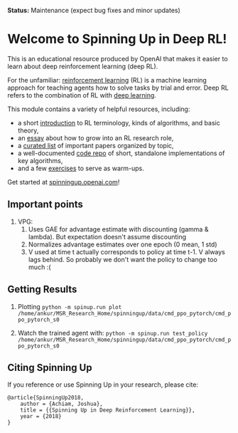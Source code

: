 **Status:** Maintenance (expect bug fixes and minor updates)

Welcome to Spinning Up in Deep RL! 
==================================

This is an educational resource produced by OpenAI that makes it easier to learn about deep reinforcement learning (deep RL).

For the unfamiliar: [reinforcement learning](https://en.wikipedia.org/wiki/Reinforcement_learning) (RL) is a machine learning approach for teaching agents how to solve tasks by trial and error. Deep RL refers to the combination of RL with [deep learning](http://ufldl.stanford.edu/tutorial/).

This module contains a variety of helpful resources, including:

- a short [introduction](https://spinningup.openai.com/en/latest/spinningup/rl_intro.html) to RL terminology, kinds of algorithms, and basic theory,
- an [essay](https://spinningup.openai.com/en/latest/spinningup/spinningup.html) about how to grow into an RL research role,
- a [curated list](https://spinningup.openai.com/en/latest/spinningup/keypapers.html) of important papers organized by topic,
- a well-documented [code repo](https://github.com/openai/spinningup) of short, standalone implementations of key algorithms,
- and a few [exercises](https://spinningup.openai.com/en/latest/spinningup/exercises.html) to serve as warm-ups.

Get started at [spinningup.openai.com](https://spinningup.openai.com)!


## Important points
1. VPG:
	1. Uses GAE for advantage estimate with discounting (gamma & lambda). But expectation doesn't assume discounting
	1. Normalizes advantage estimates over one epoch (0 mean, 1 std)
	1. V used at time t actually corresponds to policy at time t-1. V always lags behind. So probably we don't want the policy to change too much :(


## Getting Results
1. Plotting
`python -m spinup.run plot /home/ankur/MSR_Research_Home/spinningup/data/cmd_ppo_pytorch/cmd_ppo_pytorch_s0`

1. Watch the trained agent with:
`python -m spinup.run test_policy /home/ankur/MSR_Research_Home/spinningup/data/cmd_ppo_pytorch/cmd_ppo_pytorch_s0`

Citing Spinning Up
------------------

If you reference or use Spinning Up in your research, please cite:

```
@article{SpinningUp2018,
    author = {Achiam, Joshua},
    title = {{Spinning Up in Deep Reinforcement Learning}},
    year = {2018}
}
```